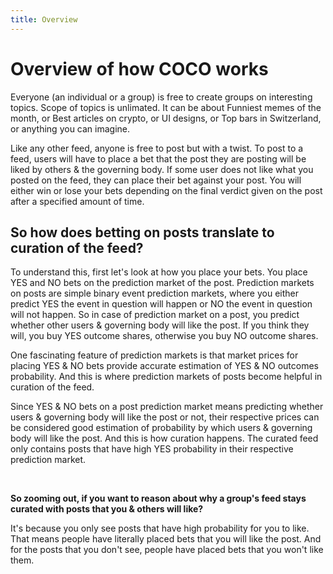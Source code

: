 ```yaml
---
title: Overview
---
```


# Overview of how COCO works

Everyone (an individual or a group) is free to create groups on interesting topics. Scope of topics is unlimated. It can be about Funniest memes of the month, or Best articles on crypto, or UI designs, or Top bars in Switzerland, or anything you can imagine.

Like any other feed, anyone is free to post but with a twist. To post to a feed, users will have to place a bet that the post they are posting will be liked by others & the governing body. If some user does not like what you posted on the feed, they can place their bet against your post. You will either win or lose your bets depending on the final verdict given on the post after a specified amount of time.

## So how does betting on posts translate to curation of the feed?

To understand this, first let's look at how you place your bets. You place YES and NO bets on the prediction market of the post. Prediction markets on posts are simple binary event prediction markets, where you either predict YES the event in question will happen or NO the event in question will not happen. So in case of prediction market on a post, you predict whether other users & governing body will like the post. If you think they will, you buy YES outcome shares, otherwise you buy NO outcome shares.

One fascinating feature of prediction markets is that market prices for placing YES & NO bets provide accurate estimation of YES & NO outcomes probability. And this is where prediction markets of posts become helpful in curation of the feed.

Since YES & NO bets on a post prediction market means predicting whether users & governing body will like the post or not, their respective prices can be considered good estimation of probability by which users & governing body will like the post. And this is how curation happens. The curated feed only contains posts that have high YES probability in their respective prediction market.

&nbsp;

**So zooming out, if you want to reason about why a group's feed stays curated with posts that you & others will like?**

It's because you only see posts that have high probability for you to like. That means people have literally placed bets that you will like the post. And for the posts that you don't see, people have placed bets that you won't like them.
